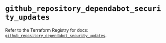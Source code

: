 # `github_repository_dependabot_security_updates`

Refer to the Terraform Registry for docs: [`github_repository_dependabot_security_updates`](https://registry.terraform.io/providers/integrations/github/6.7.0/docs/resources/repository_dependabot_security_updates).

